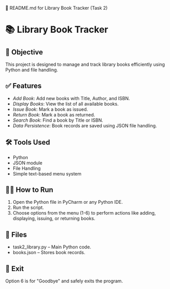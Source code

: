 
📄 README.md for Library Book Tracker (Task 2)

# 📚 Library Book Tracker

## 📌 Objective
This project is designed to manage and track library books efficiently using Python and file handling.

## ✅ Features
- *Add Book*: Add new books with Title, Author, and ISBN.
- *Display Books*: View the list of all available books.
- *Issue Book*: Mark a book as issued.
- *Return Book*: Mark a book as returned.
- *Search Book*: Find a book by Title or ISBN.
- *Data Persistence*: Book records are saved using JSON file handling.

## 🛠 Tools Used
- Python
- JSON module
- File Handling
- Simple text-based menu system

## 🏃‍♂ How to Run
1. Open the Python file in PyCharm or any Python IDE.
2. Run the script.
3. Choose options from the menu (1-6) to perform actions like adding, displaying, issuing, or returning books.

## 📁 Files
- task2_library.py – Main Python code.
- books.json – Stores book records.

## 👋 Exit
Option 6 is for "Goodbye" and safely exits the program.

